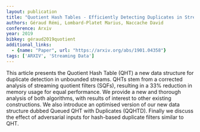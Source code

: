 ```yaml
---
layout: publication
title: "Quotient Hash Tables - Efficiently Detecting Duplicates in Streaming Data"
authors: Géraud Rémi, Lombard-Platet Marius, Naccache David
conference: Arxiv
year: 2019
bibkey: géraud2019quotient
additional_links:
  - {name: "Paper", url: "https://arxiv.org/abs/1901.04358"}
tags: ['ARXIV', 'Streaming Data']
---
```

This article presents the Quotient Hash Table (QHT) a new data structure for
duplicate detection in unbounded streams. QHTs stem from a corrected analysis of
streaming quotient filters (SQFs), resulting in a 33\% reduction in memory usage
for equal performance. We provide a new and thorough analysis of both
algorithms, with results of interest to other existing constructions. We also
introduce an optimised version of our new data structure dubbed Queued QHT with
Duplicates (QQHTD). Finally we discuss the effect of adversarial inputs for
hash-based duplicate filters similar to QHT.
